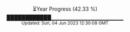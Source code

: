 <p align="center">
⏳Year Progress (42.33 %) <br>
████████████▁▁▁▁▁▁▁▁▁▁▁▁▁▁▁▁▁▁ <br>
<sub>Updated: Sun, 04 Jun 2023 12:30:08 GMT</sub>
</p>

